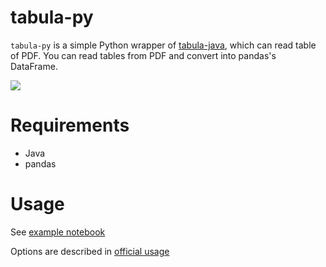 # tabula-py

`tabula-py` is a simple Python wrapper of [tabula-java](https://github.com/tabulapdf/tabula-java), which can read table of PDF.
You can read tables from PDF and convert into pandas's DataFrame.

![](http://i.imgur.com/0aOngnj.jpg)


# Requirements

- Java
- pandas

# Usage

See [example notebook](./examples/tabula_example.ipynb)

Options are described in [official usage](https://github.com/tabulapdf/tabula-java#usage-examples)
